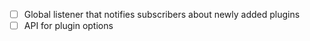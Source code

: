 - [ ] Global listener that notifies subscribers about newly added plugins
- [ ] API for plugin options

